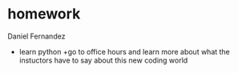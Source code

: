 # homework
Daniel Fernandez

+ learn python
+go to office hours and learn more about what the instuctors have to say about this new coding world
